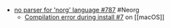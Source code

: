 - [no parser for 'norg' language #787](https://github.com/nvim-neorg/neorg/issues/787#issuecomment-1493218788) #Neorg
	- [ Compilation error during install #7](https://github.com/nvim-neorg/tree-sitter-norg/issues/7#issuecomment-1291508121) on [[macOS]]